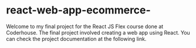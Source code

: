 # react-web-app-ecommerce-
Welcome to my final project for the React JS Flex course done at Coderhouse.
The final project involved creating a web app using React.
You can check the project documentation at the following link.
